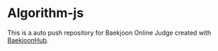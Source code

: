 # Algorithm-js
This is a auto push repository for Baekjoon Online Judge created with [BaekjoonHub](https://github.com/BaekjoonHub/BaekjoonHub).
